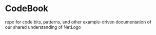 # CodeBook
repo for code bits, patterns, and other example-driven documentation of our shared understanding of NetLogo
